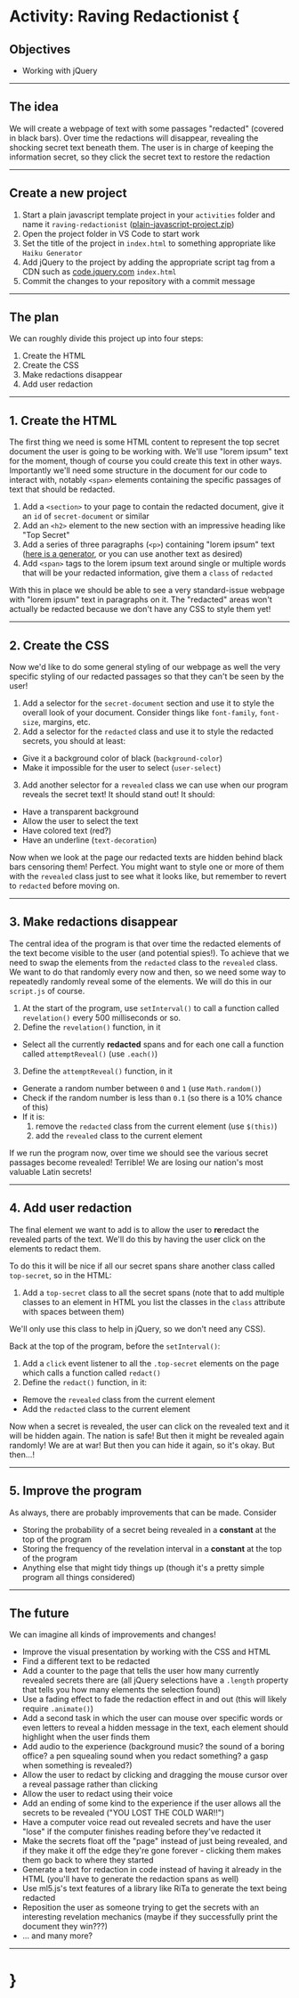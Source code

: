 # Activity: Raving Redactionist {

## Objectives

* Working with jQuery

---

## The idea

We will create a webpage of text with some passages "redacted" (covered in black bars). Over time the redactions will disappear, revealing the shocking secret text beneath them. The user is in charge of keeping the information secret, so they click the secret text to restore the redaction

---

## Create a new project

1. Start a plain javascript template project in your `activities` folder and name it `raving-redactionist` ([plain-javascript-project.zip](../templates/plain-javascript-project.zip))
2. Open the project folder in VS Code to start work
3. Set the title of the project in `index.html` to something appropriate like `Haiku Generator`
4. Add jQuery to the project by adding the appropriate script tag from a CDN such as [code.jquery.com](https://code.jquery.com) `index.html`
5. Commit the changes to your repository with a commit message

---

## The plan

We can roughly divide this project up into four steps:

1. Create the HTML
2. Create the CSS
3. Make redactions disappear
4. Add user redaction

---

## 1. Create the HTML

The first thing we need is some HTML content to represent the top secret document the user is going to be working with. We'll use "lorem ipsum" text for the moment, though of course you could create this text in other ways. Importantly we'll need some structure in the document for our code to interact with, notably `<span>` elements containing the specific passages of text that should be redacted.

1. Add a `<section>` to your page to contain the redacted document, give it an `id` of `secret-document` or similar
2. Add an `<h2>` element to the new section with an impressive heading like "Top Secret"
3. Add a series of three paragraphs (`<p>`) containing "lorem ipsum" text ([here is a generator](https://www.lipsum.com/), or you can use another text as desired)
4. Add `<span>` tags to the lorem ipsum text around single or multiple words that will be your redacted information, give them a `class` of `redacted`

With this in place we should be able to see a very standard-issue webpage with "lorem ipsum" text in paragraphs on it. The "redacted" areas won't actually be redacted because we don't have any CSS to style them yet!

---

## 2. Create the CSS

Now we'd like to do some general styling of our webpage as well the very specific styling of our redacted passages so that they can't be seen by the user!

1. Add a selector for the `secret-document` section and use it to style the overall look of your document. Consider things like `font-family`, `font-size`, margins, etc.
2. Add a selector for the `redacted` class and use it to style the redacted secrets, you should at least:

* Give it a background color of black (`background-color`)
* Make it impossible for the user to select (`user-select`)

3. Add another selector for a `revealed` class we can use when our program reveals the secret text! It should stand out! It should:

* Have a transparent background
* Allow the user to select the text
* Have colored text (red?)
* Have an underline (`text-decoration`)

Now when we look at the page our redacted texts are hidden behind black bars censoring them! Perfect. You might want to style one or more of them with the `revealed` class just to see what it looks like, but remember to revert to `redacted` before moving on.

---

## 3. Make redactions disappear

The central idea of the program is that over time the redacted elements of the text become visible to the user (and potential spies!). To achieve that we need to swap the elements from the `redacted` class to the `revealed` class. We want to do that randomly every now and then, so we need some way to repeatedly randomly reveal some of the elements. We will do this in our `script.js` of course.

1. At the start of the program, use `setInterval()` to call a function called `revelation()` every 500 milliseconds or so.
2. Define the `revelation()` function, in it

* Select all the currently **redacted** spans and for each one call a function called `attemptReveal()` (use `.each()`)

3. Define the `attemptReveal()` function, in it

* Generate a random number between `0` and `1` (use `Math.random()`)
* Check if the random number is less than `0.1` (so there is a 10% chance of this)
* If it is:
    1. remove the `redacted` class from the current element (use `$(this)`)
    2. add the `revealed` class to the current element

If we run the program now, over time we should see the various secret passages become revealed! Terrible! We are losing our nation's most valuable Latin secrets!

---

## 4. Add user redaction

The final element we want to add is to allow the user to **re**redact the revealed parts of the text. We'll do this by having the user click on the elements to redact them.

To do this it will be nice if all our secret spans share another class called `top-secret`, so in the HTML:

1. Add a `top-secret` class to all the secret spans (note that to add multiple classes to an element in HTML you list the classes in the `class` attribute with spaces between them)

We'll only use this class to help in jQuery, so we don't need any CSS).

Back at the top of the program, before the `setInterval()`:

1. Add a `click` event listener to all the `.top-secret` elements on the page which calls a function called `redact()`
2. Define the `redact()` function, in it:

* Remove the `revealed` class from the current element
* Add the `redacted` class to the current element

Now when a secret is revealed, the user can click on the revealed text and it will be hidden again. The nation is safe! But then it might be revealed again randomly! We are at war! But then you can hide it again, so it's okay. But then...!

---

## 5. Improve the program

As always, there are probably improvements that can be made. Consider

* Storing the probability of a secret being revealed in a **constant** at the top of the program
* Storing the frequency of the revelation interval in a **constant** at the top of the program
* Anything else that might tidy things up (though it's a pretty simple program all things considered)

---

## The future

We can imagine all kinds of improvements and changes!

* Improve the visual presentation by working with the CSS and HTML
* Find a different text to be redacted
* Add a counter to the page that tells the user how many currently revealed secrets there are (all jQuery selections have a `.length` property that tells you how many elements the selection found)
* Use a fading effect to fade the redaction effect in and out (this will likely require `.animate()`)
* Add a second task in which the user can mouse over specific words or even letters to reveal a hidden message in the text, each element should highlight when the user finds them
* Add audio to the experience (background music? the sound of a boring office? a pen squealing sound when you redact something? a gasp when something is revealed?)
* Allow the user to redact by clicking and dragging the mouse cursor over a reveal passage rather than clicking
* Allow the user to redact using their voice
* Add an ending of some kind to the experience if the user allows all the secrets to be revealed ("YOU LOST THE COLD WAR!!")
* Have a computer voice read out revealed secrets and have the user "lose" if the computer finishes reading before they've redacted it
* Make the secrets float off the "page" instead of just being revealed, and if they make it off the edge they're gone forever - clicking them makes them go back to where they started
* Generate a text for redaction in code instead of having it already in the HTML (you'll have to generate the redaction spans as well)
* Use ml5.js's text features of a library like RiTa to generate the text being redacted
* Reposition the user as someone trying to get the secrets with an interesting revelation mechanics (maybe if they successfully print the document they win???)
* ... and many more?

---

# }
